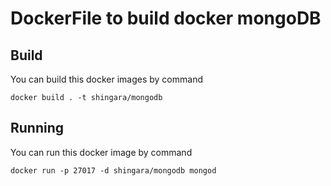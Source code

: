 # DockerFile to build docker mongoDB

## Build

You can build this docker images by command

```
docker build . -t shingara/mongodb
```

## Running

You can run this docker image by command

```
docker run -p 27017 -d shingara/mongodb mongod
```
